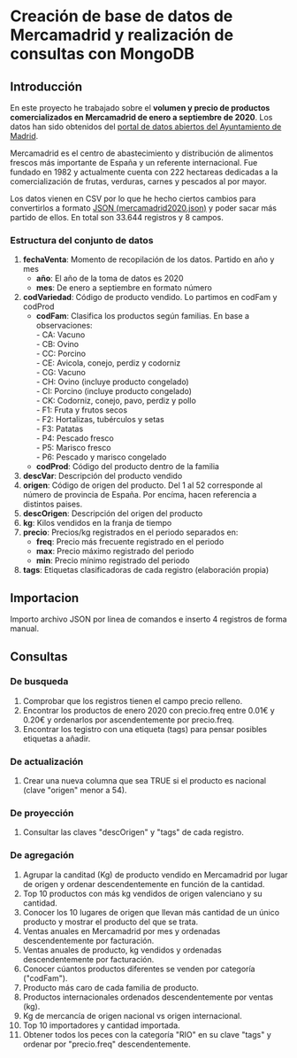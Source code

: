 # Creación de base de datos de Mercamadrid y realización de consultas con MongoDB 
## Introducción
En este proyecto he trabajado sobre el **volumen y precio de productos comercializados en Mercamadrid de enero a septiembre de 2020**. Los datos han sido obtenidos del [portal de datos abiertos del Ayuntamiento de Madrid]. 


Mercamadrid es el centro de abastecimiento y distribución de alimentos frescos más importante de España y un referente internacional. Fue fundado en 1982 y actualmente cuenta con 222 hectareas dedicadas a la comercialización de frutas, verduras, carnes y pescados al por mayor.


Los datos vienen en CSV por lo que he hecho ciertos cambios para convertirlos a formato [JSON (mercamadrid2020.json)][código JSON] y poder sacar más partido de ellos. En total son 33.644 registros y 8 campos.

[portal de datos abiertos del Ayuntamiento de Madrid]:https://datos.madrid.es/portal/site/egob/menuitem.c05c1f754a33a9fbe4b2e4b284f1a5a0/?vgnextoid=a4df993ae322b610VgnVCM1000001d4a900aRCRD&vgnextchannel=374512b9ace9f310VgnVCM100000171f5a0aRCRD&vgnextfmt=default
[código JSON]: https://github.com/pabloabap/JSON-Mercamadrid2020/blob/main/mercamadrid2020.json


### Estructura del conjunto de datos
	
1. **fechaVenta**:	Momento de recopilación de los datos. Partido en año y mes </br>
	+ **año**:	El año de la toma de datos es 2020 </br>
	+ **mes**:	De enero a septiembre en formato número </br>
2. **codVariedad**:	Código de producto vendido. Lo partimos en  codFam y codProd </br>
	+ **codFam**:	Clasifica los productos según familias. En base a observaciones: </br>
     		- CA: Vacuno </br>
      		- CB: Ovino</br>
     		- CC: Porcino</br>
     		- CE: Avicola, conejo, perdiz y codorniz</br>
      		- CG: Vacuno</br>
      		- CH: Ovino (incluye producto congelado)</br>
      		- CI: Porcino (incluye producto congelado)</br>
      		- CK: Codorniz, conejo, pavo, perdiz y pollo</br>
      		- F1: Fruta y frutos secos</br>
      		- F2: Hortalizas, tubérculos y setas</br>
      		- F3: Patatas</br>
      		- P4: Pescado fresco</br>
      		- P5: Marisco fresco</br>
      		- P6: Pescado y marisco congelado</br>
  	+ **codProd**:	Código del producto dentro de la familia</br>      
3. **descVar**:	Descripción del producto vendido</br>
4. **origen**:	Código de origen del producto. Del 1 al 52 corresponde al número de provincia de España. Por encíma, hacen referencia a distintos paises.</br>
5. **descOrigen**:	Descripción del origen del producto</br>
6. **kg**:	Kilos vendidos en la franja de tiempo</br>
7. **precio**:	Precios/kg registrados en el periodo separados en:</br>
   + **freq**:	Precio más frecuente registrado en el periodo</br>
   + **max**:	Precio máximo registrado del periodo</br>
   + **min**:	Precio mínimo registrado del periodo</br>
8. **tags**:	Etiquetas clasificadoras de cada registro (elaboración propia)</br>

## Importacion
Importo archivo JSON por linea de comandos e inserto 4 registros de forma manual.

## Consultas
### De busqueda
1. Comprobar que los registros tienen el campo precio relleno.
2. Encontrar los productos de enero 2020 con precio.freq entre 0.01€ y 0.20€ y ordenarlos por ascendentemente por precio.freq.
3. Encontrar los tegistro con una etiqueta (tags) para pensar posibles etiquetas a añadir.
### De actualización
1. Crear una nueva columna que sea TRUE si el producto es nacional (clave "origen" menor a 54).
### De proyección
1. Consultar las claves "descOrigen" y "tags" de cada registro.
### De agregación
1. Agrupar la canditad (Kg) de producto vendido en Mercamadrid por lugar de origen y ordenar descendentemente en función de la cantidad.
2. Top 10 productos con más kg vendidos de origen valenciano y su cantidad.
3. Conocer los 10 lugares de origen que llevan más cantidad de un único producto y mostrar el producto del que se trata.
4. Ventas anuales en Mercamadrid por mes y ordenadas descendentemente por facturación.
5. Ventas anuales de producto, kg vendidos y ordenadas descendentemente por facturación.
6. Conocer cúantos productos diferentes se venden por categoría ("codFam").
7. Producto más caro de cada familia de producto.
8. Productos internacionales ordenados descendentemente por ventas (kg).
9. Kg de mercancía de origen nacional vs origen internacional.
10. Top 10 importadores y cantidad importada.
11. Obtener todos los peces con la categoría "RIO" en su clave "tags" y ordenar por "precio.freq" descendentemente. 


